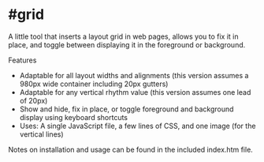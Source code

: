 \#grid
======

A little tool that inserts a layout grid in web pages, allows you to fix it in place, and toggle between displaying it in the foreground or background.

Features

* Adaptable for all layout widths and alignments (this version assumes a 980px wide container including 20px gutters)
* Adaptable for any vertical rhythm value (this version assumes one lead of 20px)
* Show and hide, fix in place, or toggle foreground and background display using keyboard shortcuts
* Uses: A single JavaScript file, a few lines of CSS, and one image (for the vertical lines)

Notes on installation and usage can be found in the included index.htm file.
